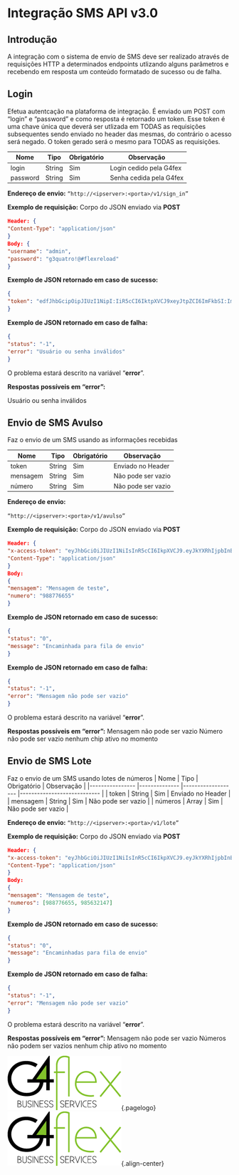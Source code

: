 <!-- TITLE:Integração SMS API  v3.0 -->
<!-- SUBTITLE: A quick summary of v3.0 -->

# Integração SMS API v3.0
## Introdução
A integração com o sistema de envio de SMS deve ser realizado através de requisições HTTP a determinados endpoints utlizando alguns parâmetros e recebendo em resposta um conteúdo formatado de sucesso ou de falha.

## Login
Efetua autentcação na plataforma de integração. É enviado um POST com “login” e “password” e como resposta é retornado um token. Esse token é uma chave única que deverá ser utlizada em TODAS as requisições subsequentes sendo enviado no header das mesmas, do contrário o acesso será negado. O token gerado será o mesmo para TODAS as requisições.

|    Nome        |    Tipo      |    Obrigatório    |    Observação                 |
|----------------|--------------|-------------------|-------------------------------|
|    login       |    String    |    Sim            |    Login cedido pela G4fex    |
|    password    |    String    |    Sim            |    Senha cedida pela G4fex    |


**Endereço de envio:**
```“http://<ipserver>:<porta>/v1/sign_in”```

**Exemplo de requisição:**
Corpo do JSON enviado via **POST**
```json
Header: {
"Content-Type": "application/json"
}
Body: {
"username": "admin",
"password": "g3quatro!@#flexreload"
}
```
**Exemplo de JSON retornado em caso de sucesso:**
```json
{
"token": "edfJhbGcipOipJIUzI1NipI:IiR5cCI6IktpXVCJ9xeyJtpZCI6ImFkbSI:ImlhdCI6MTUzNDUzNDEwipZ"
}
```
**Exemplo de JSON retornado em caso de falha:**

```json
{
"status": "-1",
"error": "Usuário ou senha inválidos"
}
```

O problema estará descrito na variável “**error**”.

**Respostas possíveis em “error”:**

Usuário ou senha inválidos

## Envio de SMS Avulso
Faz o envio de um SMS usando as informações recebidas

|    Nome        	|    Tipo      	|    Obrigatório    	|    Observação              	|
|----------------	|--------------	|-------------------	|----------------------------	|
|    token       	|    String    	|    Sim            	|    Enviado   no Header     	|
|    mensagem    	|    String    	|    Sim            	|    Não pode   ser vazio    	|
|    número      	|    String    	|    Sim            	|    Não pode ser vazio      	|

**Endereço de envio:**

```“http://<ipserver>:<porta>/v1/avulso”```


**Exemplo de requisição:**
Corpo do JSON enviado via **POST**
```json
Header: {
"x-access-token": "eyJhbGciOiJIUzI1NiIsInR5cCI6IkpXVCJ9.eyJkYXRhIjpbInBlcm1pc3Npb24iLCJncnVwbyIsImNvbnRhdG8iLCJzbXNfYW5hbGl0aWNvIiwic21zX3NpbnRhdGljbyIsInVzZXIiLCJzbXMiLCJjaGlwIl0sImlhdCI6MTU0MjkwOTM3M30._WZveTvxfLFGPfYi3z4OpYHZv8jwz4uNzTWEldRdhcI",
"Content-Type": "application/json"
}
Body:
{
"mensagem": "Mensagem de teste",
"numero": "988776655"
}
```

**Exemplo de JSON retornado em caso de sucesso:**
```json
{
"status": "0",
"message": "Encaminhada para fila de envio"
}
```
**Exemplo de JSON retornado em caso de falha:**
```json
{
"status": "-1",
"error": "Mensagem não pode ser vazio"
}
```

O problema estará descrito na variável “**error**”.

**Respostas possíveis em “error”:**
Mensagem não pode ser vazio
Número não pode ser vazio
nenhum chip ativo no momento

## Envio de SMS Lote
Faz o envio de um SMS usando lotes de números
|    Nome        	|    Tipo      	|    Obrigatório    	|    Observação              	|
|----------------	|--------------	|-------------------	|----------------------------	|
|    token       	|    String    	|    Sim            	|    Enviado   no Header     	|
|    mensagem    	|    String    	|    Sim            	|    Não pode   ser vazio    	|
|    números     	|    Array     	|    Sim            	|    Não pode ser vazio      	|

**Endereço de envio:**
```“http://<ipserver>:<porta>/v1/lote”```

**Exemplo de requisição:**
Corpo do JSON enviado via **POST**
```json
Header: {
"x-access-token": "eyJhbGciOiJIUzI1NiIsInR5cCI6IkpXVCJ9.eyJkYXRhIjpbInBlcm1pc3Npb24iLCJncnVwbyIsImNvbnRhdG8iLCJzbXNfYW5hbGl0aWNvIiwic21zX3NpbnRhdGljbyIsInVzZXIiLCJzbXMiLCJjaGlwIl0sImlhdCI6MTU0MjkwOTM3M30._WZveTvxfLFGPfYi3z4OpYHZv8jwz4uNzTWEldRdhcI",
"Content-Type": "application/json"
}
Body:
{
"mensagem": "Mensagem de teste",
"numeros": [988776655, 985632147]
}
```
**Exemplo de JSON retornado em caso de sucesso:**
```json
{
"status": "0",
"message": "Encaminhadas para fila de envio"
}
```
**Exemplo de JSON retornado em caso de falha:**
```json
{
"status": "-1",
"error": "Mensagem não pode ser vazio"
}
```
O problema estará descrito na variável “**error**”.

**Respostas possíveis em “error”:**
Mensagem não pode ser vazio
Números não podem ser vazios
nenhum chip ativo no momento

![Logog 4](/uploads/logog-4.png "Logog 4"){.pagelogo}
![Logog 4](/uploads/logog-4.png "Logog 4"){.align-center}